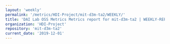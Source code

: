 ```yaml
---
layout: 'weekly'
permalink: '/metrics/HDI-Project/mit-d3m-ta2/WEEKLY/'
title: 'DAI Lab OSS Metrics Metrics report for mit-d3m-ta2 | WEEKLY-REPORT-2019-12-01'
organization: 'HDI-Project'
repository: 'mit-d3m-ta2'
current_date: '2019-12-01'
---
```

